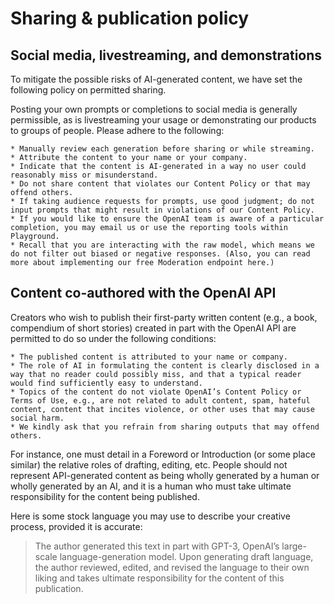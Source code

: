 # Sharing & publication policy

## Social media, livestreaming, and demonstrations

To mitigate the possible risks of AI-generated content, we have set the following policy on permitted sharing.

Posting your own prompts or completions to social media is generally permissible, as is livestreaming your usage or demonstrating our products to groups of people. Please adhere to the following:

    * Manually review each generation before sharing or while streaming.
    * Attribute the content to your name or your company.
    * Indicate that the content is AI-generated in a way no user could reasonably miss or misunderstand.
    * Do not share content that violates our Content Policy or that may offend others.
    * If taking audience requests for prompts, use good judgment; do not input prompts that might result in violations of our Content Policy.
    * If you would like to ensure the OpenAI team is aware of a particular completion, you may email us or use the reporting tools within Playground.
    * Recall that you are interacting with the raw model, which means we do not filter out biased or negative responses. (Also, you can read more about implementing our free Moderation endpoint here.)

## Content co-authored with the OpenAI API

Creators who wish to publish their first-party written content (e.g., a book, compendium of short stories) created in part with the OpenAI API are permitted to do so under the following conditions:

    * The published content is attributed to your name or company.
    * The role of AI in formulating the content is clearly disclosed in a way that no reader could possibly miss, and that a typical reader would find sufficiently easy to understand.
    * Topics of the content do not violate OpenAI’s Content Policy or Terms of Use, e.g., are not related to adult content, spam, hateful content, content that incites violence, or other uses that may cause social harm.
    * We kindly ask that you refrain from sharing outputs that may offend others.

  For instance, one must detail in a Foreword or Introduction (or some place similar) the relative roles of drafting, editing, etc. People should not represent API-generated content as being wholly generated by a human or wholly generated by an AI, and it is a human who must take ultimate responsibility for the content being published.

  Here is some stock language you may use to describe your creative process, provided it is accurate:

  > The author generated this text in part with GPT-3, OpenAI’s large-scale language-generation model. Upon generating draft language, the author reviewed, edited, and revised the language to their own liking and takes ultimate responsibility for the content of this publication.
